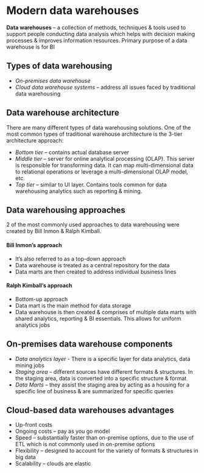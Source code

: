 # Modern data warehouses

**Data warehouses** – a collection of methods, techniques & tools used to support people conducting data analysis which helps with decision making processes & improves information resources. Primary purpose of a data warehouse is for BI

## Types of data warehousing
- *On-premises data warehouse*
- *Cloud data warehouse systems* – address all issues faced by traditional data warehousing 

## Data warehouse architecture
There are many different types of data warehousing solutions. One of the most common types of traditional warehouse architecture is the 3-tier architecture approach:
- *Bottom tier* – contains actual database server
- *Middle tier* – server for online analytical processing (OLAP). This server is responsible for transforming data. It can map multi-dimensional data to relational operations or leverage a multi-dimensional OLAP model, etc.
- *Top tier* – similar to UI layer. Contains tools common for data warehousing analytics such as reporting & mining.

## Data warehousing approaches
2 of the most commonly used approaches to data warehousing were created by Bill Inmon & Ralph Kimball.
#### Bill Inmon’s approach
- It’s also referred to as a top-down approach
- Data warehouse is treated as a central repository for the data
- Data marts are then created to address individual business lines
#### Ralph Kimball’s approach
- Bottom-up approach
- Data mart is the main method for data storage
- Data warehouse is then created & comprises of multiple data marts with shared analytics, reporting & BI essentials. This allows for uniform analytics jobs

## On-premises data warehouse components
- *Data analytics layer* - There is a specific layer for data analytics, data mining jobs
- *Staging area* – different sources have different formats & structures. In the staging area, data is converted into a specific structure & format
- *Data Marts* – they assist the staging area by acting as a housing for a specific line of business & are summarized for specific queries

## Cloud-based data warehouses advantages
- Up-front costs
- Ongoing costs – pay as you go model
- Speed – substantially faster than on-premise options, due to the use of ETL which is not commonly used in on-premise options
- Flexibility – designed to account for the variety of formats & structures in big data
- Scalability – clouds are elastic
